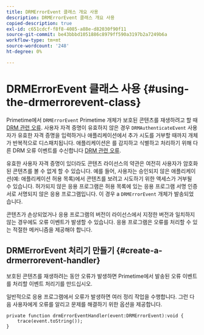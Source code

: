 ```yaml
---
title: DRMErrorEvent 클래스 개요 사용
description: DRMErrorEvent 클래스 개요 사용
copied-description: true
exl-id: c651cdcf-f8f8-4085-a88e-d82030f90f11
source-git-commit: be43bbbd1051886c8979ff590a3197b2a7249b6a
workflow-type: tm+mt
source-wordcount: '248'
ht-degree: 0%

---
```


# DRMErrorEvent 클래스 사용 {#using-the-drmerrorevent-class}

Primetime에서 `DRMErrorEvent` Primetime 개체가 보호된 콘텐츠를 재생하려고 할 때 [DRM 관련 오류](https://help.adobe.com/en_US/primetime/drm/index.html#reference-DRM_Client_Error_Messages). 사용자 자격 증명이 유효하지 않은 경우 `DRMAuthenticateEvent` 사용자가 유효한 자격 증명을 입력하거나 애플리케이션에서 추가 시도를 거부할 때까지 개체가 반복적으로 디스패치됩니다. 애플리케이션은 를 감지하고 식별하고 처리하기 위해 다른 DRM 오류 이벤트를 수신합니다 [DRM 관련 오류](https://help.adobe.com/en_US/primetime/drm/index.html#reference-DRM_Client_Error_Messages).

유효한 사용자 자격 증명이 있더라도 콘텐츠 라이선스의 약관은 여전히 사용자가 암호화된 콘텐츠를 볼 수 없게 할 수 있습니다. 예를 들어, 사용자는 승인되지 않은 애플리케이션(예: 애플리케이션 허용 목록)에서 콘텐츠를 보려고 시도하기 위한 액세스가 거부될 수 있습니다. 허가되지 않은 응용 프로그램은 허용 목록에 있는 응용 프로그램 서명 인증서로 서명되지 않은 응용 프로그램입니다. 이 경우 a `DRMErrorEvent` 개체가 발송되었습니다.

콘텐츠가 손상되었거나 응용 프로그램의 버전이 라이선스에서 지정한 버전과 일치하지 않는 경우에도 오류 이벤트가 발생할 수 있습니다. 응용 프로그램은 오류를 처리할 수 있는 적절한 메커니즘을 제공해야 합니다.

## DRMErrorEvent 처리기 만들기 {#create-a-drmerrorevent-handler}

보호된 콘텐츠를 재생하려는 동안 오류가 발생하면 Primetime에서 발송된 오류 이벤트를 처리할 이벤트 처리기를 만드십시오.

일반적으로 응용 프로그램에서 오류가 발생하면 여러 정리 작업을 수행합니다. 그런 다음 사용자에게 오류를 알리고 문제를 해결하기 위한 옵션을 제공합니다.

```
private function drmErrorEventHandler(event:DRMErrorEvent):void {  
    trace(event.toString());  
} 
```
